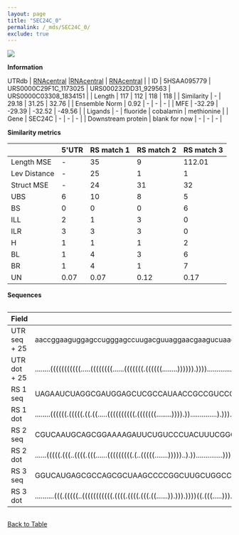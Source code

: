 ```yaml
---
layout: page
title: "SEC24C_0"
permalink: /_mds/SEC24C_0/
exclude: true
---
```




![](../../alns_9.28.22/aln_5HSAA095779_0.998.png?raw=true)


**Information**
<div style="overflow-x:auto;" markdown="block>
| | 5'UTR       | RS match 1   | RS match 2  | RS match 3 |
| ---- | ----------- | ----------- | ----------- | ----------- |
| Link | <a href="http://utrdb.ba.itb.cnr.it/getutr/5HSAA095779/1" target="_blank" rel="noopener noreferrer">UTRdb</a>   | <a href="https://rnacentral.org/rna/URS0000C29F1C/1173025" target="_blank" rel="noopener noreferrer">RNAcentral</a>     |<a href="https://rnacentral.org/rna/URS000232DD31/929563" target="_blank" rel="noopener noreferrer">RNAcentral</a>  | <a href="https://rnacentral.org/rna/URS0000C03308/1834151" target="_blank" rel="noopener noreferrer">RNAcentral</a>   |
| ID | 5HSAA095779     | URS0000C29F1C_1173025     | URS000232DD31_929563     | URS0000C03308_1834151     |
| Length | 117     |  112    | 118   |  118    |
| Similarity | - | 29.18 | 31.25 | 32.76 |
| Ensemble Norm | 0.92 | - | - | - |
| MFE | -32.29 | -29.39 | -32.52 | -49.56 |
| Ligands | - | fluoride | cobalamin | methionine |
| Gene | SEC24C | - | - | - |
| Downstream protein | blank for now    |    -    | -  | - |
</div>

**Similarity metrics**

| | 5'UTR       | RS match 1   | RS match 2  | RS match 3 |
| ---- | ----------- | ----------- | ----------- | ----------- |
| Length MSE | - | 35 | 9 | 112.01 |
| Lev Distance | - | 25 | 1 | 1 |
| Struct MSE | - | 24 | 31 | 32 |
| UBS| 6 | 10 | 8 | 5 |
| BS | 0 | 0 | 0 | 6 |
| ILL | 2 | 1 | 3 | 0 |
| ILR | 3 | 3 | 3 | 0 |
| H | 1 | 1 | 1 | 2 |
| BL | 1 | 4 | 3 | 6 |
| BR | 1 | 4 | 1 | 7 |
| UN | 0.07 | 0.07 | 0.12 | 0.17 |

**Sequences**


<div style="overflow-x:auto;">

<table>
<colgroup>
<col width="30%" />
<col width="70%" />
</colgroup>
<thead>
<tr class="header">
<th>Field</th>
<th>Description</th>
</tr>
</thead>
<tbody>
<tr>
<td markdown="span">UTR seq + 25 </td>
<td markdown="span"> aaccggaaguggagccugggagccuugacguuaggaacgaagucuaaccuggaucuggagccgggugagaucaaauugggaaugcuuucauaATGAACGTCAACCAGTCAGTTCCAC </td>
</tr>
<tr>
<td markdown="span">UTR dot + 25  </td>
<td markdown="span"> ........(((((((((((.....((((((((......(((((((.((((((........)))))).))))...............)))......))))))))))))...)))))))
</td>
</tr>


<tr>
<td markdown="span">RS 1 seq </td>
<td markdown="span"> UAGAAUCUAGGCGAUGGAGCUCGCCAUAACCGCCGUCCGGCGAUCGCGCUAAAAUUUGCGCCGACCUUUUUUCUAAACUGGCUUUGGACUGGCUGAUGGCUCCUACUUGUUU
</td>
</tr>


<tr>
<td markdown="span">RS 1 dot </td>
<td markdown="span"> ........((((((.(((((.((.((.....((((((((((.(((((((........)))).))..............).)))..)))).))))).)))))))...))))))
</td>
</tr>


<tr>
<td markdown="span">RS 2 seq </td>
<td markdown="span"> CGUCAAUGCAGCGGAAAAGAUUCUGUCCCUACUUUCGGGAGGAACCGGGUGCAAGUCCCGGGCUGUCGCGCAACUGUAAGUUCGAAAGAACAAGCCAGAUCUUCCCUGCAAUUCGGUC
</td>
</tr>


<tr>
<td markdown="span">RS 2 dot </td>
<td markdown="span"> ......(((((.(((..((((.(((......(((((((((.(..(((((.......)))))..).))..............))))))).......)))))))))))))))........
</td>
</tr>


<tr>
<td markdown="span">RS 3 seq </td>
<td markdown="span"> GGUCAUGAGCGCCAGCGCUAAGCCCCGGCUUGCUGGCCGGCAACCCUCCAACCGCGGUGGGGUGCCCCGGGUGAAAGACCAGGUCUAGUAGCCACAGGCUGCGCGGCAAGCGCGGGUC
</td>
</tr>


<tr>
<td markdown="span">RS 3 dot </td>
<td markdown="span"> ..........(((.(((((..(((((((((((.((((.((((.(((.((......)).))).))))((.(((.....))).)).......))))))))))).).))).))))).))).
</td>
</tr>

</tbody>
</table>


</div>


[Back to Table](../../display)

